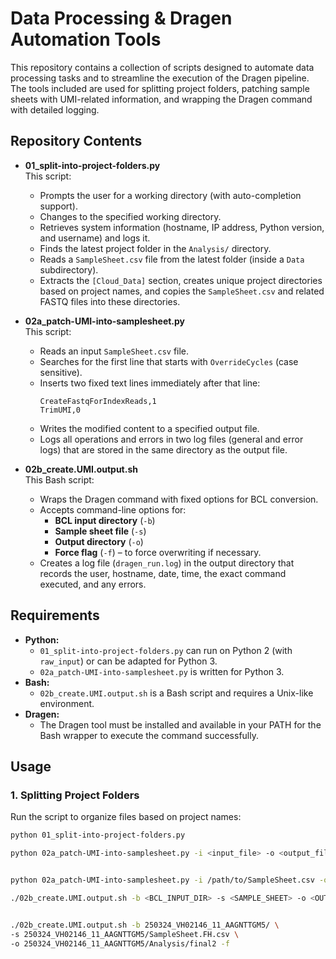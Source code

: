 # Data Processing & Dragen Automation Tools

This repository contains a collection of scripts designed to automate data processing tasks and to streamline the execution of the Dragen pipeline. The tools included are used for splitting project folders, patching sample sheets with UMI-related information, and wrapping the Dragen command with detailed logging.

## Repository Contents

- **01_split-into-project-folders.py**  
  This script:
  - Prompts the user for a working directory (with auto-completion support).
  - Changes to the specified working directory.
  - Retrieves system information (hostname, IP address, Python version, and username) and logs it.
  - Finds the latest project folder in the `Analysis/` directory.
  - Reads a `SampleSheet.csv` file from the latest folder (inside a `Data` subdirectory).
  - Extracts the `[Cloud_Data]` section, creates unique project directories based on project names, and copies the `SampleSheet.csv` and related FASTQ files into these directories.

- **02a_patch-UMI-into-samplesheet.py**  
  This script:
  - Reads an input `SampleSheet.csv` file.
  - Searches for the first line that starts with `OverrideCycles` (case sensitive).
  - Inserts two fixed text lines immediately after that line:
    ```
    CreateFastqForIndexReads,1
    TrimUMI,0
    ```
  - Writes the modified content to a specified output file.
  - Logs all operations and errors in two log files (general and error logs) that are stored in the same directory as the output file.

- **02b_create.UMI.output.sh**  
  This Bash script:
  - Wraps the Dragen command with fixed options for BCL conversion.
  - Accepts command-line options for:
    - **BCL input directory** (`-b`)
    - **Sample sheet file** (`-s`)
    - **Output directory** (`-o`)
    - **Force flag** (`-f`) – to force overwriting if necessary.
  - Creates a log file (`dragen_run.log`) in the output directory that records the user, hostname, date, time, the exact command executed, and any errors.

## Requirements

- **Python:**  
  - `01_split-into-project-folders.py` can run on Python 2 (with `raw_input`) or can be adapted for Python 3.
  - `02a_patch-UMI-into-samplesheet.py` is written for Python 3.
- **Bash:**  
  - `02b_create.UMI.output.sh` is a Bash script and requires a Unix-like environment.
- **Dragen:**  
  - The Dragen tool must be installed and available in your PATH for the Bash wrapper to execute the command successfully.

## Usage

### 1. Splitting Project Folders

Run the script to organize files based on project names:

```bash
python 01_split-into-project-folders.py

python 02a_patch-UMI-into-samplesheet.py -i <input_file> -o <output_file> --force


python 02a_patch-UMI-into-samplesheet.py -i /path/to/SampleSheet.csv -o /path/to/SampleSheet.FH.csv --force

./02b_create.UMI.output.sh -b <BCL_INPUT_DIR> -s <SAMPLE_SHEET> -o <OUTPUT_DIR> [-f]


./02b_create.UMI.output.sh -b 250324_VH02146_11_AAGNTTGM5/ \
-s 250324_VH02146_11_AAGNTTGM5/SampleSheet.FH.csv \
-o 250324_VH02146_11_AAGNTTGM5/Analysis/final2 -f



